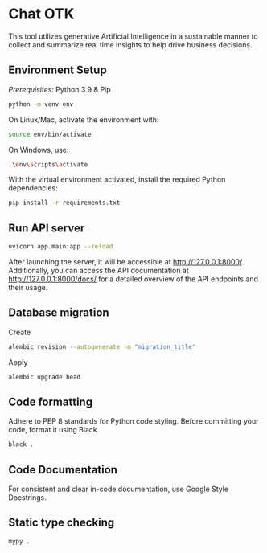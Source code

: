 # Chat OTK

This tool utilizes generative Artificial Intelligence in a sustainable manner to collect and summarize real time insights to help drive business decisions.

## Environment Setup

*Prerequisites:* Python 3.9 & Pip

```bash
python -m venv env
```

On Linux/Mac, activate the environment with:

```bash
source env/bin/activate
```

On Windows, use:

```bash
.\env\Scripts\activate
```

With the virtual environment activated, install the required Python dependencies:

```bash
pip install -r requirements.txt
```

## Run API server

```bash
uvicorn app.main:app --reload
```
After launching the server, it will be accessible at http://127.0.0.1:8000/. Additionally, you can access the API documentation at http://127.0.0.1:8000/docs/ for a detailed overview of the API endpoints and their usage.

## Database migration

Create

```bash
alembic revision --autogenerate -m "migration_title"
```

Apply

```bash
alembic upgrade head
```

## Code formatting

Adhere to PEP 8 standards for Python code styling. Before committing your code, format it using Black

```bash
black .
```

## Code Documentation

For consistent and clear in-code documentation, use Google Style Docstrings.

## Static type checking

```bash
mypy .
```
